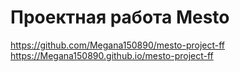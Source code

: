 # Проектная работа Mesto
https://github.com/Megana150890/mesto-project-ff
 https://Megana150890.github.io/mesto-project-ff
